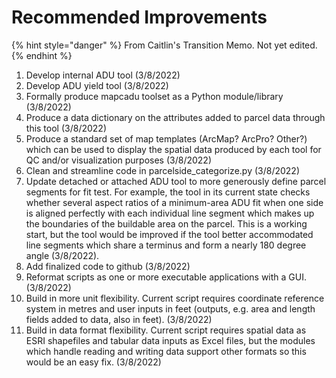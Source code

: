 # Recommended Improvements

{% hint style="danger" %}
From Caitlin's Transition Memo. Not yet edited.
{% endhint %}

1. Develop internal ADU tool (3/8/2022)
2. Develop ADU yield tool (3/8/2022)
3. Formally produce mapcadu toolset as a Python module/library (3/8/2022)
4. Produce a data dictionary on the attributes added to parcel data through this tool (3/8/2022)
5. Produce a standard set of map templates (ArcMap? ArcPro? Other?) which can be used to display the spatial data produced by each tool for QC and/or visualization purposes (3/8/2022)
6. Clean and streamline code in parcelside\_categorize.py (3/8/2022)
7. Update detached or attached ADU tool to more generously define parcel segments for fit test. For example, the tool in its current state checks whether several aspect ratios of a minimum-area ADU fit when one side is aligned perfectly with each individual line segment which makes up the boundaries of the buildable area on the parcel. This is a working start, but the tool would be improved if the tool better accommodated line segments which share a terminus and form a nearly 180 degree angle (3/8/2022).
8. &#x20;Add finalized code to github (3/8/2022)
9. Reformat scripts as one or more executable applications with a GUI. (3/8/2022)
10. Build in more unit flexibility. Current script requires coordinate reference system in metres and user inputs in feet (outputs, e.g. area and length fields added to data, also in feet). (3/8/2022)
11. Build in data format flexibility. Current script requires spatial data as ESRI shapefiles and tabular data inputs as Excel files, but the modules which handle reading and writing data support other formats so this would be an easy fix. (3/8/2022)
